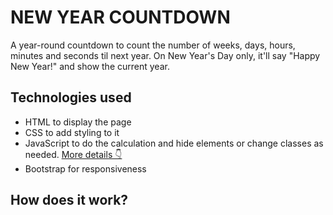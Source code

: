 # NEW YEAR COUNTDOWN

A year-round countdown to count the number of weeks, days, hours, minutes and seconds til next year. On New Year's Day only, it'll say "Happy New Year!" and show the current year.

## Technologies used

- HTML to display the page
- CSS to add styling to it
- JavaScript to do the calculation and hide elements or change classes as needed. [More details 👇](#how-does-it-work)
- Bootstrap for responsiveness

## How does it work?

